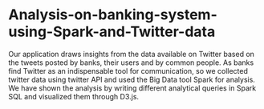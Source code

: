 # Analysis-on-banking-system-using-Spark-and-Twitter-data
Our application draws insights from the data available on Twitter based on the tweets posted by banks, their users and by common people. As banks find Twitter as an indispensable tool for communication, so we collected twitter data using twitter API and used the Big Data tool Spark for analysis. We have shown the analysis by writing different analytical queries in Spark SQL and visualized them through D3.js.
